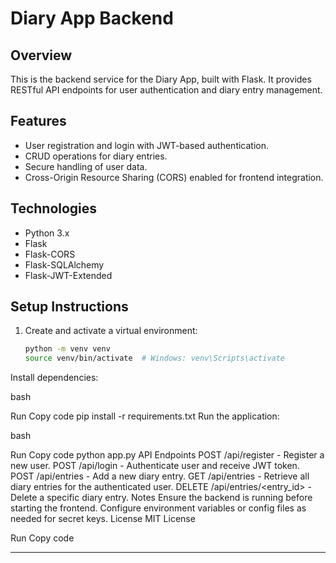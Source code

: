 # Diary App Backend

## Overview

This is the backend service for the Diary App, built with Flask. It provides RESTful API endpoints for user authentication and diary entry management.

## Features

- User registration and login with JWT-based authentication.
- CRUD operations for diary entries.
- Secure handling of user data.
- Cross-Origin Resource Sharing (CORS) enabled for frontend integration.

## Technologies

- Python 3.x
- Flask
- Flask-CORS
- Flask-SQLAlchemy
- Flask-JWT-Extended

## Setup Instructions

1. Create and activate a virtual environment:

   ```bash
   python -m venv venv
   source venv/bin/activate  # Windows: venv\Scripts\activate
Install dependencies:

bash

Run
Copy code
pip install -r requirements.txt
Run the application:

bash

Run
Copy code
python app.py
API Endpoints
POST /api/register - Register a new user.
POST /api/login - Authenticate user and receive JWT token.
POST /api/entries - Add a new diary entry.
GET /api/entries - Retrieve all diary entries for the authenticated user.
DELETE /api/entries/<entry_id> - Delete a specific diary entry.
Notes
Ensure the backend is running before starting the frontend.
Configure environment variables or config files as needed for secret keys.
License
MIT License


Run
Copy code

---
